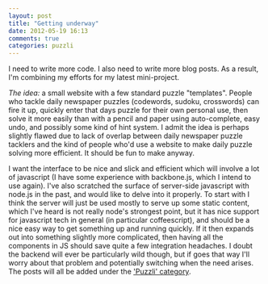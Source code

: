 ```yaml
---
layout: post
title: "Getting underway"
date: 2012-05-19 16:13
comments: true
categories: puzzli
---
```


I need to write more code. I also need to write more blog posts. As a result, I'm combining my efforts for my latest mini-project.

*The idea:* a small website with a few standard puzzle "templates". People who tackle daily newspaper puzzles (codewords, sudoku, crosswords) can fire it up, quickly enter that days puzzle for their own personal use, then solve it more easily than with a pencil and paper using auto-complete, easy undo, and possibly some kind of hint system. I admit the idea is perhaps slightly flawed due to lack of overlap between daily newspaper puzzle tacklers and the kind of people who'd use a website to make daily puzzle solving more efficient. It should be fun to make anyway.

I want the interface to be nice and slick and efficient which will involve a lot of javascript (I have some experience with backbone.js, which I intend to use again). I've also scratched the surface of server-side javascript with node.js in the past, and would like to delve into it properly. To start with I think the server will just be used mostly to serve up some static content, which I've heard is not really node's strongest point, but it has nice support for javascript tech in general (in particular coffeescript), and should be a nice easy way to get something up and running quickly. If it then expands out into something slightly more complicated, then having all the components in JS should save quite a few integration headaches. I doubt the backend will ever be particularly wild though, but if goes that way I'll worry about that problem and potentially switching when the need arises. The posts will all be added under the ['Puzzli' category][1].

 [1]: http://www.actionshrimp.com/category/puzzli/
